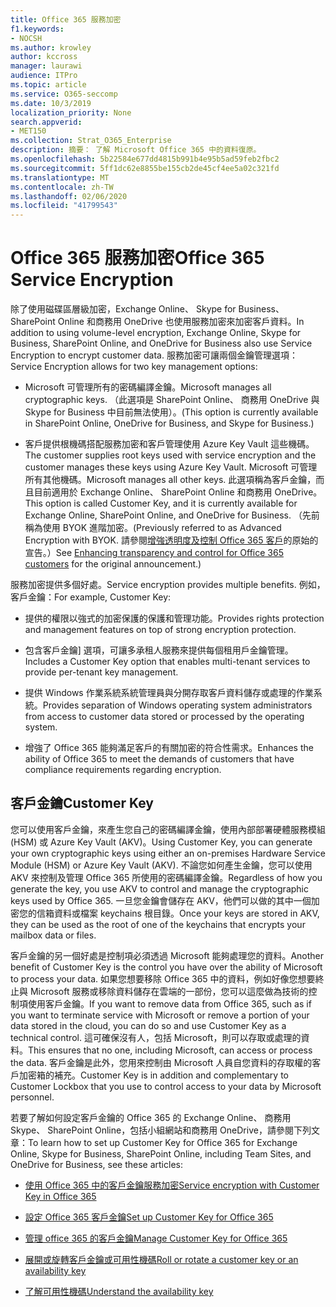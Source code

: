 ```yaml
---
title: Office 365 服務加密
f1.keywords:
- NOCSH
ms.author: krowley
author: kccross
manager: laurawi
audience: ITPro
ms.topic: article
ms.service: O365-seccomp
ms.date: 10/3/2019
localization_priority: None
search.appverid:
- MET150
ms.collection: Strat_O365_Enterprise
description: 摘要： 了解 Microsoft Office 365 中的資料復原。
ms.openlocfilehash: 5b22584e677dd4815b991b4e95b5ad59feb2fbc2
ms.sourcegitcommit: 5ff1dc62e8855be155cb2de45cf4ee5a02c321fd
ms.translationtype: MT
ms.contentlocale: zh-TW
ms.lasthandoff: 02/06/2020
ms.locfileid: "41799543"
---
```

# <a name="office-365-service-encryption"></a><span data-ttu-id="512f3-103">Office 365 服務加密</span><span class="sxs-lookup"><span data-stu-id="512f3-103">Office 365 Service Encryption</span></span>

<span data-ttu-id="512f3-104">除了使用磁碟區層級加密，Exchange Online、 Skype for Business、 SharePoint Online 和商務用 OneDrive 也使用服務加密來加密客戶資料。</span><span class="sxs-lookup"><span data-stu-id="512f3-104">In addition to using volume-level encryption, Exchange Online, Skype for Business, SharePoint Online, and OneDrive for Business also use Service Encryption to encrypt customer data.</span></span> <span data-ttu-id="512f3-105">服務加密可讓兩個金鑰管理選項：</span><span class="sxs-lookup"><span data-stu-id="512f3-105">Service Encryption allows for two key management options:</span></span>

- <span data-ttu-id="512f3-106">Microsoft 可管理所有的密碼編譯金鑰。</span><span class="sxs-lookup"><span data-stu-id="512f3-106">Microsoft manages all cryptographic keys.</span></span> <span data-ttu-id="512f3-107">（此選項是 SharePoint Online、 商務用 OneDrive 與 Skype for Business 中目前無法使用）。</span><span class="sxs-lookup"><span data-stu-id="512f3-107">(This option is currently available in SharePoint Online, OneDrive for Business, and Skype for Business.)</span></span>

- <span data-ttu-id="512f3-108">客戶提供根機碼搭配服務加密和客戶管理使用 Azure Key Vault 這些機碼。</span><span class="sxs-lookup"><span data-stu-id="512f3-108">The customer supplies root keys used with service encryption and the customer manages these keys using Azure Key Vault.</span></span> <span data-ttu-id="512f3-109">Microsoft 可管理所有其他機碼。</span><span class="sxs-lookup"><span data-stu-id="512f3-109">Microsoft manages all other keys.</span></span> <span data-ttu-id="512f3-110">此選項稱為客戶金鑰，而且目前適用於 Exchange Online、 SharePoint Online 和商務用 OneDrive。</span><span class="sxs-lookup"><span data-stu-id="512f3-110">This option is called Customer Key, and it is currently available for Exchange Online, SharePoint Online, and OneDrive for Business.</span></span> <span data-ttu-id="512f3-111">（先前稱為使用 BYOK 進階加密。</span><span class="sxs-lookup"><span data-stu-id="512f3-111">(Previously referred to as Advanced Encryption with BYOK.</span></span> <span data-ttu-id="512f3-112">請參閱[增強透明度及控制 Office 365 客戶](https://blogs.office.com/2015/04/21/enhancing-transparency-and-control-for-office-365-customers/)的原始的宣告。）</span><span class="sxs-lookup"><span data-stu-id="512f3-112">See [Enhancing transparency and control for Office 365 customers](https://blogs.office.com/2015/04/21/enhancing-transparency-and-control-for-office-365-customers/) for the original announcement.)</span></span>

<span data-ttu-id="512f3-113">服務加密提供多個好處。</span><span class="sxs-lookup"><span data-stu-id="512f3-113">Service encryption provides multiple benefits.</span></span> <span data-ttu-id="512f3-114">例如，客戶金鑰：</span><span class="sxs-lookup"><span data-stu-id="512f3-114">For example, Customer Key:</span></span>

- <span data-ttu-id="512f3-115">提供的權限以強式的加密保護的保護和管理功能。</span><span class="sxs-lookup"><span data-stu-id="512f3-115">Provides rights protection and management features on top of strong encryption protection.</span></span>

- <span data-ttu-id="512f3-116">包含客戶金鑰] 選項，可讓多承租人服務來提供每個租用戶金鑰管理。</span><span class="sxs-lookup"><span data-stu-id="512f3-116">Includes a Customer Key option that enables multi-tenant services to provide per-tenant key management.</span></span>

- <span data-ttu-id="512f3-117">提供 Windows 作業系統系統管理員與分開存取客戶資料儲存或處理的作業系統。</span><span class="sxs-lookup"><span data-stu-id="512f3-117">Provides separation of Windows operating system administrators from access to customer data stored or processed by the operating system.</span></span>

- <span data-ttu-id="512f3-118">增強了 Office 365 能夠滿足客戶的有關加密的符合性需求。</span><span class="sxs-lookup"><span data-stu-id="512f3-118">Enhances the ability of Office 365 to meet the demands of customers that have compliance requirements regarding encryption.</span></span>

## <a name="customer-key"></a><span data-ttu-id="512f3-119">客戶金鑰</span><span class="sxs-lookup"><span data-stu-id="512f3-119">Customer Key</span></span>

<span data-ttu-id="512f3-120">您可以使用客戶金鑰，來產生您自己的密碼編譯金鑰，使用內部部署硬體服務模組 (HSM) 或 Azure Key Vault (AKV)。</span><span class="sxs-lookup"><span data-stu-id="512f3-120">Using Customer Key, you can generate your own cryptographic keys using either an on-premises Hardware Service Module (HSM) or Azure Key Vault (AKV).</span></span> <span data-ttu-id="512f3-121">不論您如何產生金鑰，您可以使用 AKV 來控制及管理 Office 365 所使用的密碼編譯金鑰。</span><span class="sxs-lookup"><span data-stu-id="512f3-121">Regardless of how you generate the key, you use AKV to control and manage the cryptographic keys used by Office 365.</span></span> <span data-ttu-id="512f3-122">一旦您金鑰會儲存在 AKV，他們可以做的其中一個加密您的信箱資料或檔案 keychains 根目錄。</span><span class="sxs-lookup"><span data-stu-id="512f3-122">Once your keys are stored in AKV, they can be used as the root of one of the keychains that encrypts your mailbox data or files.</span></span>

<span data-ttu-id="512f3-123">客戶金鑰的另一個好處是控制項必須透過 Microsoft 能夠處理您的資料。</span><span class="sxs-lookup"><span data-stu-id="512f3-123">Another benefit of Customer Key is the control you have over the ability of Microsoft to process your data.</span></span> <span data-ttu-id="512f3-124">如果您想要移除 Office 365 中的資料，例如好像您想要終止與 Microsoft 服務或移除資料儲存在雲端的一部份，您可以這麼做為技術的控制項使用客戶金鑰。</span><span class="sxs-lookup"><span data-stu-id="512f3-124">If you want to remove data from Office 365, such as if you want to terminate service with Microsoft or remove a portion of your data stored in the cloud, you can do so and use Customer Key as a technical control.</span></span> <span data-ttu-id="512f3-125">這可確保沒有人，包括 Microsoft，則可以存取或處理的資料。</span><span class="sxs-lookup"><span data-stu-id="512f3-125">This ensures that no one, including Microsoft, can access or process the data.</span></span> <span data-ttu-id="512f3-126">客戶金鑰是此外，您用來控制由 Microsoft 人員自您資料的存取權的客戶加密箱的補充。</span><span class="sxs-lookup"><span data-stu-id="512f3-126">Customer Key is in addition and complementary to Customer Lockbox that you use to control access to your data by Microsoft personnel.</span></span>

<span data-ttu-id="512f3-127">若要了解如何設定客戶金鑰的 Office 365 的 Exchange Online、 商務用 Skype、 SharePoint Online，包括小組網站和商務用 OneDrive，請參閱下列文章：</span><span class="sxs-lookup"><span data-stu-id="512f3-127">To learn how to set up Customer Key for Office 365 for Exchange Online, Skype for Business, SharePoint Online, including Team Sites, and OneDrive for Business, see these articles:</span></span>

- [<span data-ttu-id="512f3-128">使用 Office 365 中的客戶金鑰服務加密</span><span class="sxs-lookup"><span data-stu-id="512f3-128">Service encryption with Customer Key in Office 365</span></span>](customer-key-overview.md)

- [<span data-ttu-id="512f3-129">設定 Office 365 客戶金鑰</span><span class="sxs-lookup"><span data-stu-id="512f3-129">Set up Customer Key for Office 365</span></span>](customer-key-set-up.md)

- [<span data-ttu-id="512f3-130">管理 office 365 的客戶金鑰</span><span class="sxs-lookup"><span data-stu-id="512f3-130">Manage Customer Key for Office 365</span></span>](customer-key-manage.md)

- [<span data-ttu-id="512f3-131">展開或旋轉客戶金鑰或可用性機碼</span><span class="sxs-lookup"><span data-stu-id="512f3-131">Roll or rotate a customer key or an availability key</span></span>](customer-key-availability-key-roll.md)

- [<span data-ttu-id="512f3-132">了解可用性機碼</span><span class="sxs-lookup"><span data-stu-id="512f3-132">Understand the availability key</span></span>](customer-key-availability-key-understand.md)
 